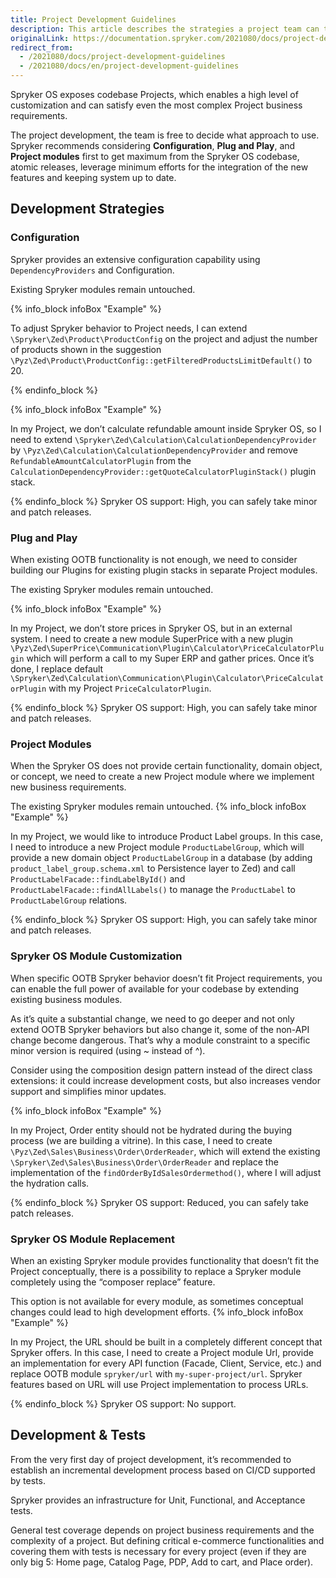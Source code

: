 ```yaml
---
title: Project Development Guidelines
description: This article describes the strategies a project team can take while building a Spryker-based project.
originalLink: https://documentation.spryker.com/2021080/docs/project-development-guidelines
redirect_from:
  - /2021080/docs/project-development-guidelines
  - /2021080/docs/en/project-development-guidelines
---
```


Spryker OS exposes codebase Projects, which enables a high level of customization and can satisfy even the most complex Project business requirements. 

The project development, the team is free to decide what approach to use. Spryker recommends considering **Configuration**, **Plug and Play**, and **Project modules** first to get maximum from the Spryker OS codebase, atomic releases, leverage minimum efforts for the integration of the new features and keeping system up to date.

## Development Strategies

### Configuration

Spryker provides an extensive configuration capability using `DependencyProviders` and Configuration.

Existing Spryker modules remain untouched.

{% info_block infoBox "Example" %}

To adjust Spryker behavior to Project needs, I can extend `\Spryker\Zed\Product\ProductConfig` on the project and adjust the number of products shown in the suggestion `\Pyz\Zed\Product\ProductConfig::getFilteredProductsLimitDefault()` to 20.

{% endinfo_block %}

{% info_block infoBox "Example" %}

In my Project, we don’t calculate refundable amount inside Spryker OS, so I need to extend `\Spryker\Zed\Calculation\CalculationDependencyProvider` by
`\Pyz\Zed\Calculation\CalculationDependencyProvider` and remove `RefundableAmountCalculatorPlugin` from the `CalculationDependencyProvider::getQuoteCalculatorPluginStack()` plugin stack.

{% endinfo_block %}
Spryker OS support: High, you can safely take minor and patch releases.

### Plug and Play

When existing OOTB functionality is not enough, we need to consider building our Plugins for existing plugin stacks in separate Project modules.

The existing Spryker modules remain untouched.

{% info_block infoBox "Example" %}

In my Project, we don’t store prices in Spryker OS, but in an external system. I need to create a new module SuperPrice with a new plugin `\Pyz\Zed\SuperPrice\Communication\Plugin\Calculator\PriceCalculatorPlugin` which will perform a call to my Super ERP and gather prices. Once it’s done, I replace default `\Spryker\Zed\Calculation\Communication\Plugin\Calculator\PriceCalculatorPlugin` with my Project `PriceCalculatorPlugin`. 

{% endinfo_block %}
Spryker OS support: High, you can safely take minor and patch releases.

### Project Modules

When the Spryker OS does not provide certain functionality, domain object, or concept, we need to create a new Project module where we implement new business requirements.

The existing Spryker modules remain untouched.
{% info_block infoBox "Example" %}

In my Project, we would like to introduce Product Label groups. In this case, I need to introduce a new Project module `ProductLabelGroup`, which will provide a new domain object `ProductLabelGroup` in a database (by adding `product_label_group.schema.xml` to Persistence layer to Zed) and call `ProductLabelFacade::findLabelById()` and `ProductLabelFacade::findAllLabels()` to manage the `ProductLabel` to `ProductLabelGroup` relations.

{% endinfo_block %}
Spryker OS support: High, you can safely take minor and patch releases.

### Spryker OS Module Customization

When specific OOTB Spryker behavior doesn’t fit Project requirements, you can enable the full power of available for your codebase by extending existing business modules. 

As it’s quite a substantial change, we need to go deeper and not only extend OOTB Spryker behaviors but also change it, some of the non-API change become dangerous. That’s why a module constraint to a specific minor version is required (using ~ instead of ^).

Consider using the composition design pattern instead of the direct class extensions: it could increase development costs, but also increases vendor support and simplifies minor updates.

{% info_block infoBox "Example" %}

In my Project, Order entity should not be hydrated during the buying process (we are building a vitrine). In this case, I need to create `\Pyz\Zed\Sales\Business\Order\OrderReader`, which will extend the existing `\Spryker\Zed\Sales\Business\Order\OrderReader` and replace the implementation of the `findOrderByIdSalesOrdermethod()`, where I will adjust the hydration calls.

{% endinfo_block %}
Spryker OS support: Reduced, you can safely take patch releases.

### Spryker OS Module Replacement

When an existing Spryker module provides functionality that doesn’t fit the Project conceptually, there is a possibility to replace a Spryker module completely using the “composer replace” feature.

This option is not available for every module, as sometimes conceptual changes could lead to high development efforts.
{% info_block infoBox "Example" %}

In my Project, the URL should be built in a completely different concept that Spryker offers. In this case, I need to create a Project module Url, provide an implementation for every API function (Facade, Client, Service, etc.) and replace OOTB module `spryker/url` with `my-super-project/url`. Spryker features based on URL will use Project implementation to process URLs.

{% endinfo_block %}
Spryker OS support: No support. 

## Development & Tests

From the very first day of project development, it’s recommended to establish an incremental development process based on CI/CD supported by tests. 

Spryker provides an infrastructure for Unit, Functional, and Acceptance tests. 

General test coverage depends on project business requirements and the complexity of a project. But defining critical e-commerce functionalities and covering them with tests is necessary for every project (even if they are only big 5: Home page, Catalog Page, PDP, Add to cart, and Place order).

<!--More on test infrastructure <link>

How to write the very first project test <link>-->
